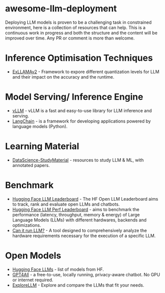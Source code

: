 # awesome-llm-deployment
Deploying LLM models is proven to be a challenging task in constrained environment, here is a collection of resources that can help.
This is a continuous work in progress and both the structure and the content will be improved over time. Any PR or comment is more than welcome.

# Inference Optimisation Techniques
- [ExLLAMAv2](https://github.com/turboderp/exllamav2) - Framework to expore different quantization levels for LLM and their impact on the accuracy and the runtime.

# Model Serving/ Inference Engine
- [vLLM](https://github.com/vllm-project/vllm) - vLLM is a fast and easy-to-use library for LLM inference and serving.
- [LangChain](https://python.langchain.com/docs/get_started/introduction) - is a framework for developing applications powered by language models (Python).

# Learning Material
- [DataScience-StudyMaterial](https://github.com/deshwalmahesh/DataScience-StudyMaterial/tree/main) - resources to study LLM & ML, with annotated papers.

# Benchmark
- [Hugging Face LLM Leaderboard](https://huggingface.co/spaces/HuggingFaceH4/open_llm_leaderboard) - The HF Open LLM Leaderboard aims to track, rank and evaluate open LLMs and chatbots.
- [Hugging Face LLM Perf Leaderboard](https://huggingface.co/spaces/optimum/llm-perf-leaderboard) - aims to benchmark the performance (latency, throughput, memory & energy) of Large Language Models (LLMs) with different hardwares, backends and optimizations.
- [Can it run LLM?](https://huggingface.co/spaces/Vokturz/can-it-run-llm) - A tool designed to comprehensively analyze the hardware requirements necessary for the execution of a specific LLM.

# Open Models
- [Hugging Face LLMs](https://huggingface.co/models?other=LLM) - list of models from HF.
- [GPT4All](https://gpt4all.io/index.html) - a free-to-use, locally running, privacy-aware chatbot. No GPU or internet required.
- [ExploreLLM](https://llm.extractum.io) - Explore and compare the LLMs that fit your needs.


